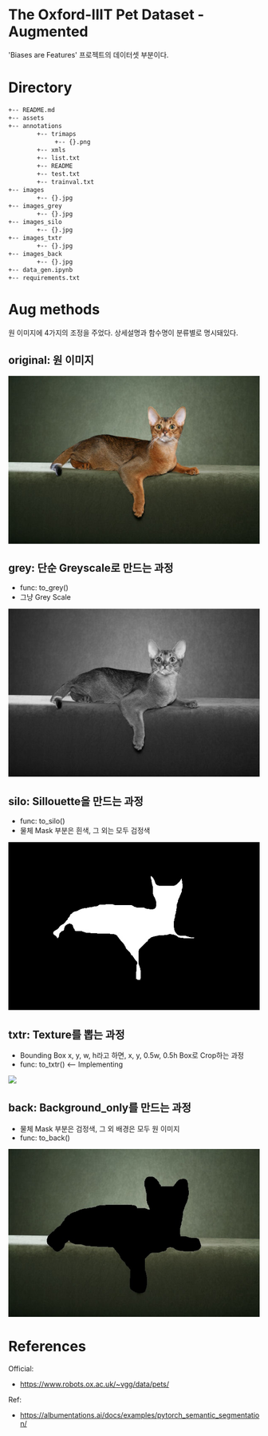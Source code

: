 # The Oxford-IIIT Pet Dataset - Augmented
'Biases are Features' 프로젝트의 데이터셋 부분이다.

# Directory

```
+-- README.md
+-- assets
+-- annotations
        +-- trimaps
             +-- {}.png
        +-- xmls
        +-- list.txt
        +-- README
        +-- test.txt
        +-- trainval.txt
+-- images
        +-- {}.jpg
+-- images_grey 
        +-- {}.jpg
+-- images_silo 
        +-- {}.jpg
+-- images_txtr 
        +-- {}.jpg
+-- images_back
        +-- {}.jpg
+-- data_gen.ipynb
+-- requirements.txt
```

# Aug methods
원 이미지에 4가지의 조정을 주었다. 상세설명과 함수명이 분류별로 명시돼있다.

## original: 원 이미지<br>

![](/assets/sample_original.jpg)
## grey: 단순 Greyscale로 만드는 과정
  - func: to_grey()
  - 그냥 Grey Scale <br>

![](/assets/sample_grey.jpg)

## silo: Sillouette을 만드는 과정
  - func: to_silo()
  - 물체 Mask 부분은 흰색, 그 외는 모두 검정색

![](/assets/sample_silo.jpg)

## txtr: Texture를 뽑는 과정
  - Bounding Box x, y, w, h라고 하면, x, y, 0.5w, 0.5h Box로 Crop하는 과정
  - func: to_txtr()   <-- Implementing


<img src="https://steamuserimages-a.akamaihd.net/ugc/916923327996368167/2E9A20BCFF717A81A0247C74B761D185A8C10887/" width="400">


## back: Background_only를 만드는 과정
  - 물체 Mask 부분은 검정색, 그 외 배경은 모두 원 이미지
  - func: to_back()

![](/assets/sample_back.jpg)


# References
Official: 
- https://www.robots.ox.ac.uk/~vgg/data/pets/ 
  
Ref:
- https://albumentations.ai/docs/examples/pytorch_semantic_segmentation/
